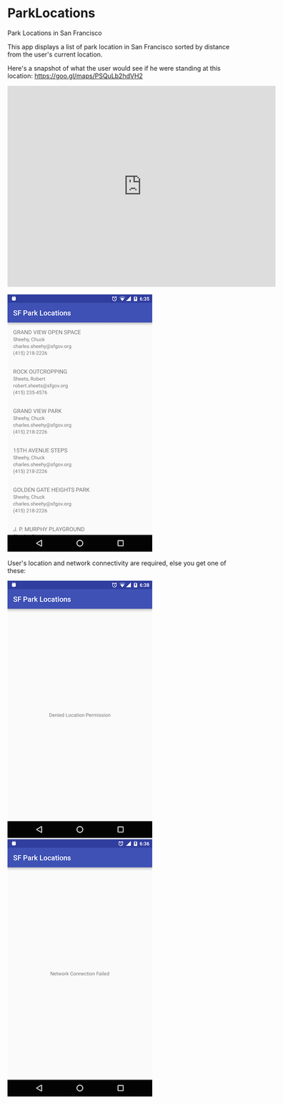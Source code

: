 # ParkLocations
Park Locations in San Francisco

This app displays a list of park location in San Francisco sorted by distance from the user's current location.

Here's a snapshot of what the user would see if he were standing at this location: 
https://goo.gl/maps/PSQuLb2hdVH2
<iframe src="https://www.google.com/maps/embed?pb=!1m18!1m12!1m3!1d3154.5228010774927!2d-122.47564968457743!3d37.75433797976322!2m3!1f0!2f0!3f0!3m2!1i1024!2i768!4f13.1!3m3!1m2!1s0x0%3A0x0!2zMzfCsDQ1JzE1LjYiTiAxMjLCsDI4JzI0LjUiVw!5e0!3m2!1sen!2sus!4v1470362961418" width="600" height="450" frameborder="0" style="border:0" allowfullscreen></iframe>

![Screenshot](SFParkLocationsSorted.png)

User's location and network connectivity are required, else you get one of these:

![Permission Denied By User](SFParkLocationsDeniedPerm.png)
![Network Connection Failed](SFParkLocationsNWFail.png)
